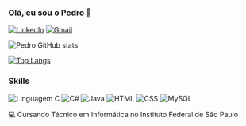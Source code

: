 ### Olá, eu sou o Pedro 🤙

[![LinkedIn](https://img.shields.io/badge/LinkedIn-0077B5?style=for-the-badge&logo=linkedin&logoColor=white)](https://www.linkedin.com/in/pedro-bolgheroni-203707266/)
[![Gmail](https://img.shields.io/badge/Gmail-D14836?style=for-the-badge&logo=gmail&logoColor=white)](mailto:pedrobolgheroni@gmail.com)

![Pedro GitHub stats](https://github-readme-stats.vercel.app/api?username=pedrobolgheroni&theme=tokyonight&_icons=true)

[![Top Langs](https://github-readme-stats.vercel.app/api/top-langs/?username=pedrobolgheroni&&langs_count=10&theme=tokyonight)](https://github.com/anuraghazra/github-readme-stats)


### Skills

![Linguagem C](https://img.shields.io/badge/C-00599C?style=for-the-badge&logo=c&logoColor=white)
![C#](https://img.shields.io/badge/C%23-239120?style=for-the-badge&logo=c-sharp&logoColor=white)
![Java](https://img.shields.io/badge/Java-ED8B00?style=for-the-badge&logo=openjdk&logoColor=white)
![HTML](https://img.shields.io/badge/HTML5-E34F26?style=for-the-badge&logo=html5&logoColor=white)
![CSS](https://img.shields.io/badge/CSS3-1572B6?style=for-the-badge&logo=css3&logoColor=white)
![MySQL](https://img.shields.io/badge/MySQL-00000F?style=for-the-badge&logo=mysql&logoColor=white)

💻 Cursando Técnico em Informática no Instituto Federal de São Paulo
